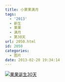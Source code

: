 ```yaml
---
title: 小果果满月
tags:
  - '2013'
  - 新生
  - 果果
  - 满月
  - 第30天
url: 2050.html
id: 2050
categories:
  - 图片
date: 2013-02-20 19:34:14
---
```


[![](http://photo.guolaijie.com/rooufer/uploads/2013/02/果果诞生30天.jpg "果果诞生30天")](http://photo.guolaijie.com/rooufer/uploads/2013/02/果果诞生30天.jpg)